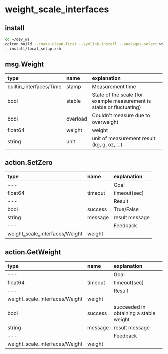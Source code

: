 # weight_scale_interfaces

## install
```.sh
cd ~/dev_ws
colcon build --cmake-clean-first --symlink-install --packages-select weight_scale_interfaces
. install/local_setup.zsh
```
## msg.Weight
| type | name | explanation |
|:---|:---|:---|
| builtin_interfaces/Time | stamp | Measurement time |
| bool | stable | State of the scale (for example measurement is stable or fluctuating) |
| bool | overload | Couldn't measure due to overweight |
| float64 | weight | weight |
| string | unit | unit of measurement result (kg, g, oz, ...) |

## action.SetZero
| type | name | explanation |
|:---|:---|:---|
| ---  || Goal |
| float64 | timeout | timeout(sec) |
| --- || Result |
| bool | success | True/False |
| string | message | result message |
| --- || Feedback |
| weight_scale_interfaces/Weight | weight | |

## action.GetWeight
| type | name | explanation |
|:---|:---|:---|
| ---  || Goal |
| float64 | timeout | timeout(sec) |
| --- || Result |
| weight_scale_interfaces/Weight | weight |
| bool | success | succeeded in obtaining a stable weight |
| string | message | result message |
| --- || Feedback |
| weight_scale_interfaces/Weight | weight ||
